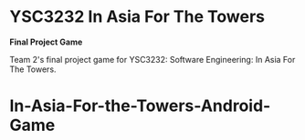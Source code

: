# YSC3232 In Asia For The Towers 
**Final Project Game**

Team 2's final project game for YSC3232: Software Engineering: In Asia For The Towers.
# In-Asia-For-the-Towers-Android-Game
